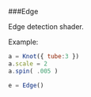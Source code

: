 ###Edge

Edge detection shader.

Example:
```javascript
a = Knot({ tube:3 })
a.scale = 2
a.spin( .005 )

e = Edge()
```

